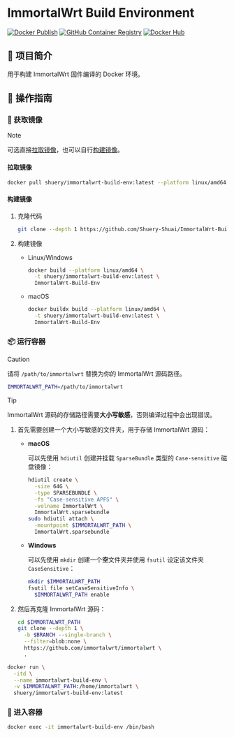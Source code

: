 # ImmortalWrt Build Environment

[![Docker Publish](https://github.com/Shuery-Shuai/ImmortalWrt-Build-Env/actions/workflows/docker-publish.yml/badge.svg)](https://github.com/Shuery-Shuai/ImmortalWrt-Build-Env/actions)
[![GitHub Container Registry](https://img.shields.io/badge/Container%20Registry-GHCR-black)](https://github.com/Shuery-Shuai/ImmortalWrt-Build-Env/pkgs/container/immortalwrt-build-env)
[![Docker Hub](https://img.shields.io/badge/Container%20Registry-DockerHub-blue)](https://hub.docker.com/r/shuery/immortalwrt-build-env)

## 📖 项目简介

用于构建 ImmortalWrt 固件编译的 Docker 环境。

## 🧭 操作指南

### 💽 获取镜像

> [!NOTE]
>
> 可选直接[拉取镜像](#拉取镜像)，也可以自行[构建镜像](#构建镜像)。

#### 拉取镜像

```bash
docker pull shuery/immortalwrt-build-env:latest --platform linux/amd64
```

#### 构建镜像

1. 克隆代码

   ```sh
   git clone --depth 1 https://github.com/Shuery-Shuai/ImmortalWrt-Build-Env.git
   ```

2. 构建镜像

   - Linux/Windows

     ```sh
     docker build --platform linux/amd64 \
       -t shuery/immortalwrt-build-env:latest \
       ImmortalWrt-Build-Env
     ```

   - macOS

     ```sh
     docker buildx build --platform linux/amd64 \
       -t shuery/immortalwrt-build-env:latest \
       ImmortalWrt-Build-Env
     ```

### 📦 运行容器

> [!CAUTION]
>
> 请将 `/path/to/immortalwrt` 替换为你的 ImmortalWrt 源码路径。

```sh
IMMORTALWRT_PATH=/path/to/immortalwrt
```

> [!TIP]
>
> ImmortalWrt 源码的存储路径需要**大小写敏感**，否则编译过程中会出现错误。
>
> 1. 首先需要创建一个大小写敏感的文件夹，用于存储 ImmortalWrt 源码：
>
>    - **macOS**
>
>      可以先使用 `hdiutil` 创建并挂载 `SparseBundle` 类型的 `Case-sensitive` 磁盘镜像：
>
>      ```sh
>      hdiutil create \
>        -size 64G \
>        -type SPARSEBUNDLE \
>        -fs "Case-sensitive APFS" \
>        -volname ImmortalWrt \
>        ImmortalWrt.sparsebundle
>      sudo hdiutil attach \
>        -mountpoint $IMMORTALWRT_PATH \
>        ImmortalWrt.sparsebundle
>      ```
>
>    - **Windows**
>
>      可以先使用 `mkdir` 创建一个**空**文件夹并使用 `fsutil` 设定该文件夹 `CaseSensitive`：
>
>      ```sh
>      mkdir $IMMORTALWRT_PATH
>      fsutil file setCaseSensitiveInfo \
>        $IMMORTALWRT_PATH enable
>      ```
>
> 2. 然后再克隆 ImmortalWrt 源码：
>
>    ```sh
>    cd $IMMORTALWRT_PATH
>    git clone --depth 1 \
>      -b $BRANCH --single-branch \
>      --filter=blob:none \
>      https://github.com/immortalwrt/immortalwrt \
>      .
>    ```

```sh
docker run \
  -itd \
  --name immortalwrt-build-env \
  -v $IMMORTALWRT_PATH:/home/immortalwrt \
  shuery/immortalwrt-build-env:latest
```

### 🚪 进入容器

```sh
docker exec -it immortalwrt-build-env /bin/bash
```
